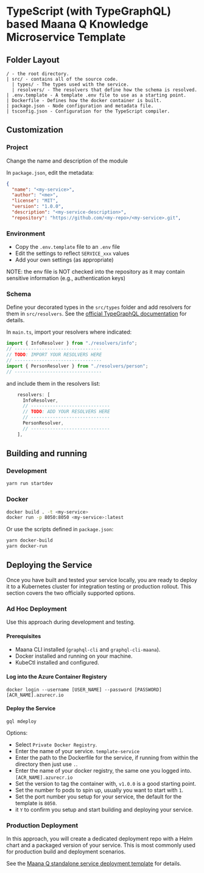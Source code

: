 # TypeScript (with TypeGraphQL) based Maana Q Knowledge Microservice Template

## Folder Layout

```text
/ - the root directory.
| src/ - contains all of the source code.
  | types/ - The types used with the service.
  | resolvers/ - The resolvers that define how the schema is resolved.
| .env.template - A template .env file to use as a starting point.
| Dockerfile - Defines how the docker container is built.
| package.json - Node configuration and metadata file.
| tsconfig.json - Configuration for the TypeScript compiler.
```

## Customization

### Project

Change the name and description of the module

In `package.json`, edit the metadata:

  ```json
  {
    "name": "<my-service>",
    "author": "<me>",
    "license": "MIT",
    "version": "1.0.0",
    "description": "<my-service-description>",
    "repository": "https://github.com/<my-repo>/<my-service>.git",
  ```

### Environment

- Copy the `.env.template` file to an `.env` file
- Edit the settings to reflect `SERVICE_xxx` values
- Add your own settings (as appropriate)

NOTE: the env file is NOT checked into the repository as it may contain sensitive information (e.g., authentication keys)

### Schema

Define your decorated types in the `src/types` folder and add resolvers for them in `src/resolvers`. See the [official TypeGraphQL documentation](https://typegraphql.com/docs/introduction.html) for details.

In `main.ts`, import your resolvers where indicated:

```typescript
import { InfoResolver } from "./resolvers/info";
// --------------------------------
// TODO: IMPORT YOUR RESOLVERS HERE
// --------------------------------
import { PersonResolver } from "./resolvers/person";
// --------------------------------
```

and include them in the resolvers list:

```typescript
    resolvers: [
      InfoResolver,
      // -----------------------------
      // TODO: ADD YOUR RESOLVERS HERE
      // -----------------------------
      PersonResolver,
      // -----------------------------
    ],
```

## Building and running

### Development

```bash
yarn run startdev
```

### Docker

```bash
docker build . -t <my-service>
docker run -p 8050:8050 <my-service>:latest
```

Or use the scripts defined in `package.json`:

```bash
yarn docker-build
yarn docker-run
```

## Deploying the Service

Once you have built and tested your service locally, you are ready to deploy it to a Kubernetes cluster for integration testing or production rollout.  This section covers the two officially supported options.

### Ad Hoc Deployment

Use this approach during development and testing.

#### Prerequisites

* Maana CLI installed (`graphql-cli` and `graphql-cli-maana`).
* Docker installed and running on your machine.
* KubeCtl installed and configured.

#### Log into the Azure Container Registery

```
docker login --username [USER_NAME] --password [PASSWORD] [ACR_NAME].azurecr.io
```

#### Deploy the Service

```
gql mdeploy
```

Options:

* Select `Private Docker Registry`.
* Enter the name of your service. `template-service`
* Enter the path to the Dockerfile for the service, if running from within the directory then just use `.`.
* Enter the name of your docker registry, the same one you logged into. `[ACR_NAME].azurecr.io`
* Set the version to tag the container with, `v1.0.0` is a good starting point.
* Set the number fo pods to spin up, usually you want to start with `1`.
* Set the port number you setup for your service, the default for the template is `8050`.
* it `Y` to confirm you setup and start building and deploying your service.

### Production Deployment

In this approach, you will create a dedicated deployment repo with a Helm chart and a packaged version of your service.  This is most commonly used for production build and deployment scenarios.

See the [Maana Q standalone service deployment template](https://github.com/maana-io/q-template-deploy-service) for details.
